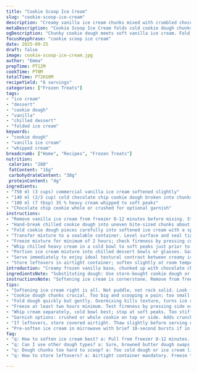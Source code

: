 ```yaml
---
title: "Cookie Scoop Ice Cream"
slug: "cookie-scoop-ice-cream"
description: "Creamy vanilla ice cream chunks mixed with crumbled chocolate chip dough, frozen to firmness. Whipped cream adds airy contrast. Serves cold, creamy indulgence with a crunchy cookie side option. Quick to prep, chill for set time. Vegetarian friendly, nut free. Simple ingredients, no fancy gear needed. Flavor tweak with browned butter dough swap for nuttier vibe. Focus on texture contrast - soft ice cream with chewy dough pieces. Timing flexible based on softness level when folding dough in. Watch dough crumbs size for balance between gooey bites and ease of scooping. Common error scrap: dough too hard, ice cream too frozen, messes blend. Patience in softening key. Quick whip topping or from carton works. Easy, no-fuss treat for unexpected guests or self-spoiling afternoons."
metaDescription: "Cookie Scoop Ice Cream folds cold cookie dough chunks into soft vanilla ice cream. Chill until scoopable. Whip cream topping adds airy cut through richness."
ogDescription: "Chunky cookie dough meets soft vanilla ice cream. Fold gently, freeze 2 hours. Whip cream dollop offers texture contrast. Chill bowls for best serve."
focusKeyphrase: "cookie scoop ice cream"
date: 2025-09-25
draft: false
image: cookie-scoop-ice-cream.jpg
author: "Emma"
prepTime: PT12M
cookTime: PT0M
totalTime: PT2H10M
recipeYield: "6 servings"
categories: ["Frozen Treats"]
tags:
- "ice cream"
- "dessert"
- "cookie dough"
- "vanilla"
- "chilled dessert"
- "folded ice cream"
keywords:
- "cookie dough"
- "vanilla ice cream"
- "whipped cream"
breadcrumb: ["Home", "Recipes", "Frozen Treats"]
nutrition: 
 calories: "280"
 fatContent: "16g"
 carbohydrateContent: "30g"
 proteinContent: "4g"
ingredients:
- "750 ml (3 cups) commercial vanilla ice cream softened slightly"
- "140 ml (2/3 cup) cold chocolate chip cookie dough broken into chunks"
- "100 ml (7 tbsp) 35 % heavy cream whipped to soft peaks"
- "Chocolate chip cookie whole or crushed for optional garnish"
instructions:
- "Remove vanilla ice cream from freezer 8-12 minutes before mixing. Stir gently every 2 minutes, observing glossy surface and soft edges characteristic of softened but still frozen ice cream."
- "Hand-break chilled cookie dough into uneven bite-sized chunks about marble sized; avoid icy, rock hard pieces."
- "Fold cookie dough pieces carefully into softened ice cream with a spatula or wooden spoon. Use gentle motions to avoid melting the ice cream."
- "Transfer mixture to a sealable container. Level surface and seal tightly to prevent freezer burn or frosting."
- "Freeze mixture for minimum of 2 hours; check firmness by pressing container side softly to confirm scoopable consistency without melting."
- "Whip chilled heavy cream in a cold bowl to soft peaks just prior to serving; avoid overwhipping."
- "Portion ice cream mixture into chilled dessert bowls or glasses. Garnish with whipped cream dollops and optional cookie pieces or crumbs."
- "Serve immediately to enjoy ideal textural contrast between creamy ice cream and chewy cookie dough chunks."
- "Store leftovers in airtight container; soften slightly at room temperature before serving again to preserve texture."
introduction: "Creamy frozen vanilla base, chunked up with chocolate chip cookie dough. You need the ice cream soft enough to fold in but never slushy. Early attempts ruined by melting the cream too fast, I learned patience wins. Dough texture pivotal - cold but pliable, crumbles nicely without smearing grease everywhere. Whipping cream topper cuts through rich sweetness, lightens it up. Visual appeal too - dollop whipped cream, scatter cookie crumbs. Sometimes swap dough for browned butter version for nutty notes, unexpected depth. Sounds simple but sensory cues matter big time here. Listen for ice cream scooping sound, see creamy nappe on spoon. Kitchen smell: warm dough meets cold vanilla chill. Timing semi-flexible; I trust touch over clocks. Store airtight to avoid frost or don’t plan beyond 3 days. For hectic moments, pre-soften ice cream in microwave 10 seconds bursts. No need to fuss if you understand texture tactile cues. Great weekend treat or emergency indulgence in summer. Keeps guests happy but watch for mess if dough melts too long."
ingredientsNote: "Substituting dough: Use store-bought cookie dough or leftover homemade batches chilled overnight. Avoid dough straight from freezer rock solid; risk damaging ice cream texture when folding. Can replace 35% whipping cream with coconut cream for dairy-free variant but flavor shifts radically. If no store-bought vanilla ice cream, use plain frozen custard or gelato; softer texture integrates easier. Cookie dough chunks left in freezer too long get icy, not chewy - keep refrigerated until just before mixing. Whipping cream—best chilled, whips quicker and holds better. Skip if short on time, store-bought whipped topping works, but less silky. Use wooden spoon or rubber spatula; metal spoons risk overworking ice cream so fast it melts prematurely. Measuring dough by volume over weight a bit loose but forgiving here for rustic final texture. Balance crumbled dough amount per total ice cream - too much dough overwhelms sweetness and makes scooping tough. Experiment with chopped nuts in dough for crunch or sprinkle mild sea salt flakes on serving for contrast in bite. Avoid nuts if allergy concerns create nuisance."
instructionsNote: "Softening ice cream is cornerstone. Remove from freezer ~10 minutes before prep. Open, stir gently every 2 minutes to check. Look for dimpled, slightly shiny mass. Not puddle, not rock. Dough needs to be cold but pliable; press it a bit — should break without exploding into greasy goo. Folding in dough aims to keep air pockets in ice cream, avoid deflating mix. Combine quickly but thoroughly scraping container edges. Airtight container crucial to prevent ice crystals forming; freezer burn ruins texture. Press flat surface to reduce air space. Freeze at least 2 hours minimum—longer if freezer not cold enough. Use visual spoon test rather than clock: firm yet scoopable. Whip cream separate, chill bowl and beaters briefly for easier peaks. Dollop on top right before serving avoids melting into soup. Bonus tip: Chill serving dishes for better holding temps. Cookie garnish optional but adds crunch contrast and visual punch. Leftovers a risk; refreeze gently but accept texture softening and slight ice recrystallization. Plan portions accordingly. Got kids? Let them crumble dough chunks for fun interactive activity. Efficiency trick is prepping dough chunks ready in fridge before starting ice cream softening. Common mistake: throwing dough into frozen solid ice cream leads to clumping or melting. Slow and steady is best."
tips:
- "Softening ice cream right is all. Not puddle, not rock solid. Look for shiny dimpled surface. Stir every couple minutes. Use wooden spoon or rubber spatula only. Metal melts too fast, ruins mix texture."
- "Cookie dough chunks crucial. Too big and scooping a pain; too small and loses chew. Aim for marble to pebble size. Keep dough fridge-cold but pliable. Room temp dough smears, freezes icy if too cold. Break by hand, not knife."
- "Fold dough quickly but gently. Overmixing kills texture, turns ice cream melty. Scrape all container edges and bottom. Airtight container to freeze, press surface flat, avoid air pockets. Frosting ruins texture feel."
- "Freeze at least two hours minimum. Test firmness by pressing side or gentle jab with spoon tip. Should resist but yield scoop easy, not sluggy or icy. Timing depends on freezer temp; feel not clock."
- "Whip cream separately, cold bowl best; stop at soft peaks. Too stiff cream won’t melt best on ice cream. Can swap coconut cream for dairy-free but changes flavor and texture noticeably."
- "Garnish options: crushed or whole cookie on top or side. Adds crunch, visual contrast. Chill serving bowls or glasses to hold cold longer, keep texture sharp during eating."
- "If leftovers, store covered airtight. Thaw slightly before serving or texture smashes. Refreeze changes mouthfeel, slight ice recrystallization unavoidable. Plan servings accordingly."
- "Pre-soften ice cream in microwave with brief 10-second bursts if in hurry but watch closely to avoid melt puddles. Dough chunks ready in fridge speeds up whole folding process, less mess."
faq:
- "q: How to soften ice cream best? a: Pull from freezer 8-12 minutes. Stir gently every 2 minutes to check. Look for shiny, dimpled surface. Not slushy, not frozen solid yet. Avoid full melt. Timing varies fridge/freezer setup."
- "q: Can I use other dough types? a: Sure, browned butter dough swaps bring nuttiness. Replace cookie dough with nut or plain dough chilled. Avoid frozen rock hard dough. Pliable, cold dough folds better, less melt risk."
- "q: Dough chunks too hard to scoop? a: Too cold dough or ice cream likely cause. Soften ice cream as above, break dough chunk size smaller but still chewy. Freeze longer after mix blends. Patience avoids mess and melt."
- "q: How to store leftovers? a: Airtight container mandatory. Freeze tight, minimize air. Thaw on counter before scooping; avoid microwaving leftovers reheats unevenly. Texture shifts each freeze-thaw; best fresh but workable up to 3 days."

---
```

